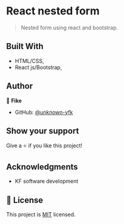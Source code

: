 

# React nested form

> Nested form using react and bootstrap.



## Built With

- HTML/CSS, 
- React js/Bootstrap, 


## Author

👤 **Fike**

- GitHub: [@unknown-yfk](https://github.com/githubhandle)



## Show your support

Give a ⭐️ if you like this project!

## Acknowledgments

- KF software development

## 📝 License

This project is [MIT](./LICENSE) licensed.
